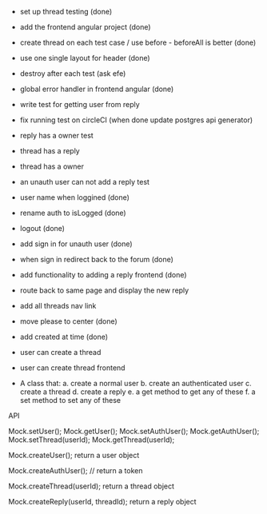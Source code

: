 - set up thread testing (done)
- add the frontend angular project (done)
- create thread on each test case / use before - beforeAll is better (done)
- use one single layout for header (done)

- destroy after each test (ask efe)
- global error handler in frontend angular (done)
- write test for getting user from reply
- fix running test on circleCI (when done update postgres api generator)

- reply has a owner test
- thread has a reply
- thread has a owner
- an unauth user can not add a reply test

- user name when loggined (done)
- rename auth to isLogged (done)
- logout (done)
- add sign in for unauth user (done)
- when sign in redirect back to the forum (done)
- add functionality to adding a reply frontend (done)
- route back to same page and display the new reply

- add all threads nav link
- move please to center (done)
- add created at time (done)
- user can create a thread
- user can create thread frontend


- A class that:
a. create a normal user
b. create an authenticated user
c. create a thread
d. create a reply
e. a get method to get any of these
f. a set method to set any of these

API



Mock.setUser(); Mock.getUser();
Mock.setAuthUser(); Mock.getAuthUser();
Mock.setThread(userId); Mock.getThread(userId);

Mock.createUser(); return a user object

Mock.createAuthUser(); // return a token

Mock.createThread(userId); return a thread object

Mock.createReply(userId, threadId); return a reply object